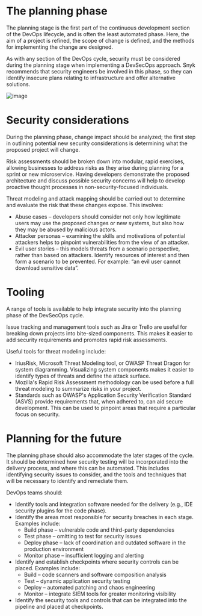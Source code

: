 # The planning phase
The planning stage is the first part of the continuous development section of the DevOps lifecycle, and is often the least automated phase. Here, the aim of a project is refined, the scope of change is defined, and the methods for implementing the change are designed.

As with any section of the DevOps cycle, security must be considered during the planning stage when implementing a DevSecOps approach. Snyk recommends that security engineers be involved in this phase, so they can identify insecure plans relating to infrastructure and offer alternative solutions.

![image](https://github.com/juzweb/security/assets/2524790/6ec1f1d6-a1d5-4767-8228-9bfde603709f)


# Security considerations
During the planning phase, change impact should be analyzed; the first step in outlining potential new security considerations is determining what the proposed project will change.

Risk assessments should be broken down into modular, rapid exercises, allowing businesses to address risks as they arise during planning for a sprint or new microservice. Having developers demonstrate the proposed architecture and discuss possible security concerns will help to develop proactive thought processes in non-security-focused individuals.

Threat modeling and attack mapping should be carried out to determine and evaluate the risk that these changes expose. This involves:

- Abuse cases – developers should consider not only how legitimate users may use the proposed changes or new systems, but also how they may be abused by malicious actors.
- Attacker personas – examining the skills and motivations of potential attackers helps to pinpoint vulnerabilities from the view of an attacker.
- Evil user stories – this models threats from a scenario perspective, rather than based on attackers. Identify resources of interest and then form a scenario to be prevented. For example: “an evil user cannot download sensitive data”.

# Tooling
A range of tools is available to help integrate security into the planning phase of the DevSecOps cycle.

Issue tracking and management tools such as Jira or Trello are useful for breaking down projects into bite-sized components. This makes it easier to add security requirements and promotes rapid risk assessments.

Useful tools for threat modeling include:

- IriusRisk, Microsoft Threat Modeling tool, or OWASP Threat Dragon for system diagramming. Visualizing system components makes it easier to identify types of threats and define the attack surface.
- Mozilla's Rapid Risk Assessment methodology can be used before a full threat modeling to summarize risks in your project.
- Standards such as OWASP's Application Security Verification Standard (ASVS) provide requirements that, when adhered to, can aid secure development. This can be used to pinpoint areas that require a particular focus on security.

# Planning for the future
The planning phase should also accommodate the later stages of the cycle. It should be determined how security testing will be incorporated into the delivery process, and where this can be automated. This includes identifying security issues to consider, and the tools and techniques that will be necessary to identify and remediate them.

DevOps teams should:

- Identify tools and integration software needed for the delivery (e.g., IDE security plugins for the code phase).
- Identify the areas most responsible for security breaches in each stage. Examples include:
  - Build phase – vulnerable code and third-party dependencies
  - Test phase – omitting to test for security issues
  - Deploy phase – lack of coordination and outdated software in the production environment
  - Monitor phase – insufficient logging and alerting
- Identify and establish checkpoints where security controls can be placed. Examples include:
  - Build – code scanners and software composition analysis
  - Test – dynamic application security testing
  - Deploy – automated patching and chaos engineering
  - Monitor – integrate SIEM tools for greater monitoring visibility
- Identify the security tools and controls that can be integrated into the pipeline and placed at checkpoints.
